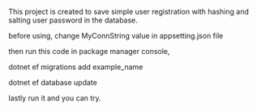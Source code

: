  This project is created to save simple user registration with hashing and salting user password in the database.
 
 before using, change MyConnString value in appsetting.json file
 
 then run this code in package manager console,
 
 dotnet ef migrations add example_name
 
 dotnet ef database update
 
 lastly run it and you can try.
 
